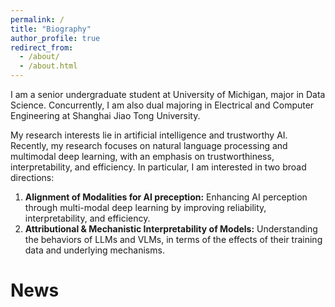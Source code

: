 ```yaml
---
permalink: /
title: "Biography"
author_profile: true
redirect_from: 
  - /about/
  - /about.html
---
```


I am a senior undergraduate student at University of Michigan, major in Data Science. Concurrently, I am also dual majoring in Electrical and Computer Engineering at Shanghai Jiao Tong University.

My research interests lie in artificial intelligence and trustworthy AI. Recently, my research focuses on natural language processing and multimodal deep learning, with an emphasis on trustworthiness, interpretability, and efficiency. In particular, I am interested in two broad directions:

1. **Alignment of Modalities for AI preception:** Enhancing AI perception through multi-modal deep learning by improving reliability, interpretability, and efficiency.
2. **Attributional & Mechanistic Interpretability of Models:** Understanding the behaviors of LLMs and VLMs, in terms of the effects of their training data and underlying mechanisms.



News
======
